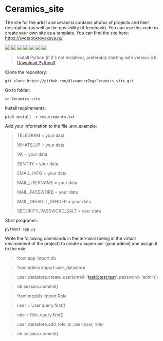 # Ceramics_site
The site for the artist and ceramist contains photos of projects and their description (as well as the possibility of feedback). 
You can use this code to create your own site as a template.
You can find the site here: https://svetapokrovskaya.ru/

![](https://img.shields.io/badge/Python-3776AB?style=for-the-badge&logo=python&logoColor=white)
![](https://img.shields.io/badge/Flask-000000?style=for-the-badge&logo=flask&logoColor=white)
![](https://img.shields.io/badge/Bootstrap-563D7C?style=for-the-badge&logo=bootstrap&logoColor=white)
![](https://img.shields.io/badge/SQLite-07405E?style=for-the-badge&logo=sqlite&logoColor=white)
![](https://img.shields.io/badge/Gmail-D14836?style=for-the-badge&logo=gmail&logoColor=white)
![](https://img.shields.io/badge/HTML5-E34F26?style=for-the-badge&logo=html5&logoColor=white)
![](https://img.shields.io/badge/JavaScript-323330?style=for-the-badge&logo=javascript&logoColor=F7DF1E)

> Install Python (if it's not installed), preferably starting with version 3.8<br>
> [Download Python3](https://www.python.org/downloads/release/python-3910/)

Clone the repository:
```
git clone https://github.com/AlexanderZug/Ceramics_site.git
```

Go to folder:
```
cd Ceramics_site
```

Install requirements:
```
pip3 install -r requirements.txt
```

Add your information to the file .env_example:

> TELEGRAM = your data
> 
> WHATS_UP = your data
> 
> VK = your data
> 
> SENTRY = your data
> 
> EMAIL_INFO = your data
> 
> MAIL_USERNAME = your data
> 
> MAIL_PASSWORD = your data
> 
> MAIL_DEFAULT_SENDER = your data
> 
> SECURITY_PASSWORD_SALT = your data

Start programm:
```
python3 app.py
```

Write the following commands in the terminal (being in the virtual environment of the project) 
to create a superuser (your admin) and assign it to the role:

> from app import db

> from admin import user_datastore

> user_datastore.create_user(email='test@test.test', password='admin')

> db.session.commit()

> from models import Role

> user = User.query.first()

> role = Role.query.first()

> user_datastore.add_role_to_user(user, role)

> db.session.commit()
